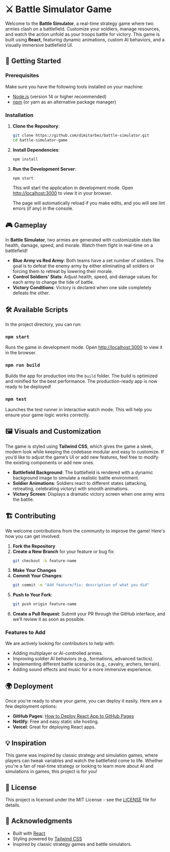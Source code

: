# ⚔️ Battle Simulator Game

Welcome to the **Battle Simulator**, a real-time strategy game where two armies clash on a battlefield. Customize your soldiers, manage resources, and watch the action unfold as your troops battle for victory. This game is built using **React**, featuring dynamic animations, custom AI behaviors, and a visually immersive battlefield UI.

## 🚀 Getting Started

### Prerequisites

Make sure you have the following tools installed on your machine:

- [Node.js](https://nodejs.org/) (version 14 or higher recommended)
- [npm](https://www.npmjs.com/) (or yarn as an alternative package manager)

### Installation

1. **Clone the Repository**:
    ```bash
    git clone https://github.com/dimitarbez/battle-simulator.git
    cd battle-simulator-game
    ```

2. **Install Dependencies**:
    ```bash
    npm install
    ```

3. **Run the Development Server**:
    ```bash
    npm start
    ```
   This will start the application in development mode. Open [http://localhost:3000](http://localhost:3000) to view it in your browser.

   The page will automatically reload if you make edits, and you will see lint errors (if any) in the console.

## 🎮 Gameplay

In **Battle Simulator**, two armies are generated with customizable stats like health, damage, speed, and morale. Watch them fight in real-time on a battlefield!

- **Blue Army vs Red Army**: Both teams have a set number of soldiers. The goal is to defeat the enemy army by either eliminating all soldiers or forcing them to retreat by lowering their morale.
- **Control Soldiers' Stats**: Adjust health, speed, and damage values for each army to change the tide of battle.
- **Victory Conditions**: Victory is declared when one side completely defeats the other.

## 🛠️ Available Scripts

In the project directory, you can run:

### `npm start`
Runs the game in development mode. Open [http://localhost:3000](http://localhost:3000) to view it in the browser.

### `npm run build`
Builds the app for production into the `build` folder. The build is optimized and minified for the best performance. The production-ready app is now ready to be deployed!

### `npm test`
Launches the test runner in interactive watch mode. This will help you ensure your game logic works correctly.

## 🖼️ Visuals and Customization

The game is styled using **Tailwind CSS**, which gives the game a sleek, modern look while keeping the codebase modular and easy to customize. If you’d like to adjust the game’s UI or add new features, feel free to modify the existing components or add new ones.

- **Battlefield Background**: The battlefield is rendered with a dynamic background image to simulate a realistic battle environment.
- **Soldier Animations**: Soldiers react to different states (attacking, retreating, celebrating victory) with smooth animations.
- **Victory Screen**: Displays a dramatic victory screen when one army wins the battle.

## 🏗️ Contributing

We welcome contributions from the community to improve the game! Here's how you can get involved:

1. **Fork the Repository**
2. **Create a New Branch** for your feature or bug fix:
    ```bash
    git checkout -b feature-name
    ```
3. **Make Your Changes**
4. **Commit Your Changes**:
    ```bash
    git commit -m "Add feature/fix: description of what you did"
    ```
5. **Push to Your Fork**:
    ```bash
    git push origin feature-name
    ```
6. **Create a Pull Request**: Submit your PR through the GitHub interface, and we’ll review it as soon as possible.

### Features to Add
We are actively looking for contributors to help with:
- Adding multiplayer or AI-controlled armies.
- Improving soldier AI behaviors (e.g., formations, advanced tactics).
- Implementing different battle scenarios (e.g., cavalry, archers, terrain).
- Adding sound effects and music for a more immersive experience.

## 🌍 Deployment

Once you're ready to share your game, you can deploy it easily. Here are a few deployment options:

- **GitHub Pages**: [How to Deploy React App to GitHub Pages](https://create-react-app.dev/docs/deployment/#github-pages)
- **Netlify**: Free and easy static site hosting.
- **Vercel**: Great for deploying React apps.

## 💡 Inspiration

This game was inspired by classic strategy and simulation games, where players can tweak variables and watch the battlefield come to life. Whether you're a fan of real-time strategy or looking to learn more about AI and simulations in games, this project is for you!

## 📄 License

This project is licensed under the MIT License - see the [LICENSE](LICENSE) file for details.

## 🙌 Acknowledgments

- Built with [React](https://reactjs.org/)
- Styling powered by [Tailwind CSS](https://tailwindcss.com/)
- Inspired by classic strategy games and battle simulators.
